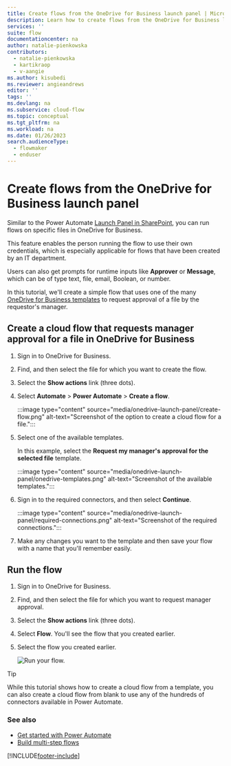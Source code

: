 ```yaml
---
title: Create flows from the OneDrive for Business launch panel | Microsoft Docs
description: Learn how to create flows from the OneDrive for Business launch panel.
services: ''
suite: flow
documentationcenter: na
author: natalie-pienkowska
contributors:
  - natalie-pienkowska
  - kartikraop
  - v-aangie
ms.author: kisubedi
ms.reviewer: angieandrews
editor: ''
tags: ''
ms.devlang: na
ms.subservice: cloud-flow
ms.topic: conceptual
ms.tgt_pltfrm: na
ms.workload: na
ms.date: 01/26/2023
search.audienceType: 
  - flowmaker
  - enduser
---
```


# Create flows from the OneDrive for Business launch panel

Similar to the Power Automate [Launch Panel in SharePoint](https://make.powerautomate.com/blog/introducing-flow-launch-panel-in-sharepoint-lists-and-libraries/), you can run flows on specific files in OneDrive for Business. 

This feature enables the person running the flow to use their own credentials, which is especially applicable for flows that have been created by an IT department. 

Users can also get prompts for runtime inputs like **Approver** or **Message**, which can be of type text, file, email, Boolean, or number.

In this tutorial, we'll create a simple flow that uses one of the many [OneDrive for Business templates](https://make.powerautomate.com/search/?q=OneDrive) to request approval of a file by the requestor's manager.

## Create a cloud flow that requests manager approval for a file in OneDrive for Business

1. Sign in to OneDrive for Business.

1. Find, and then select the file for which you want to create the flow.

1. Select the **Show actions** link (three dots).

1. Select **Automate** > **Power Automate** > **Create a flow**.

    :::image type="content" source="media/onedrive-launch-panel/create-flow.png" alt-text="Screenshot of the option to create a cloud flow for a file.":::

1. Select one of the available templates.

    In this example, select the **Request my manager's approval for the selected file** template.

    :::image type="content" source="media/onedrive-launch-panel/onedrive-templates.png" alt-text="Screenshot of the available templates.":::

1. Sign in to the required connectors, and then select **Continue**.

    :::image type="content" source="media/onedrive-launch-panel/required-connections.png" alt-text="Screenshot of the required connections.":::

1. Make any changes you want to the template and then save your flow with a name that you'll remember easily.

## Run the flow

1. Sign in to OneDrive for Business.
1. Find, and then select the file for which you want to request manager approval.
1. Select the **Show actions** link (three dots).
1. Select **Flow**. You'll see the flow that you created earlier.
1. Select the flow you created earlier.

     ![Run your flow.](./media/onedrive-launch-panel/run-flow.png)

>[!TIP]
>While this tutorial shows how to create a cloud flow from a template, you can also create a cloud flow from blank to use any of the hundreds of connectors available in Power Automate.

### See also

- [Get started with Power Automate](getting-started.md)
- [Build multi-step flows](multi-step-logic-flow.md)


[!INCLUDE[footer-include](includes/footer-banner.md)]
